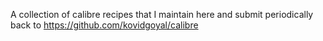 A collection of calibre recipes that I maintain here and submit periodically back to https://github.com/kovidgoyal/calibre
